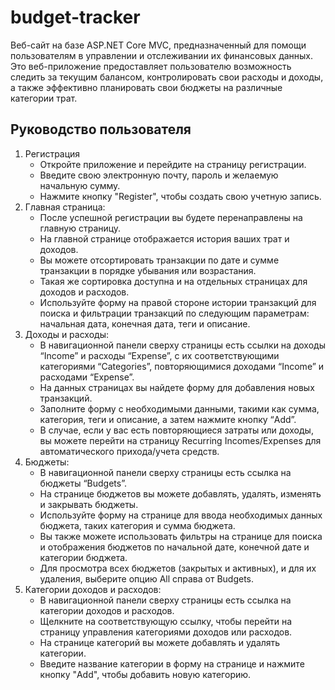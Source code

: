 # budget-tracker
Веб-сайт на базе ASP.NET Core MVC, предназначенный для помощи пользователям в управлении и отслеживании их финансовых данных. Это веб-приложение предоставляет пользователю возможность следить за текущим балансом, контролировать свои расходы и доходы, а также эффективно планировать свои бюджеты на различные категории трат.

## Руководство пользователя
1. Регистрация
   - Откройте приложение и перейдите на страницу регистрации.
   - Введите свою электронную почту, пароль и желаемую начальную сумму.
   - Нажмите кнопку "Register", чтобы создать свою учетную запись.
2. Главная страница:
   - После успешной регистрации вы будете перенаправлены на главную страницу.
   - На главной странице отображается история ваших трат и доходов.
   - Вы можете отсортировать транзакции по дате и сумме транзакции в порядке убывания или возрастания.
   - Такая же сортировка доступна и на отдельных страницах для доходов и расходов.
   - Используйте форму на правой стороне истории транзакций для поиска и фильтрации транзакций по следующим параметрам: начальная дата, конечная дата, теги и описание.
3. Доходы и расходы:
   - В навигационной панели сверху страницы есть ссылки на доходы “Income” и расходы “Expense”, с их соответствующими категориями “Categories”, повторяющимися доходами “Income” и расходами “Expense”.
   - На данных страницах вы найдете форму для добавления новых транзакций.
   - Заполните форму с необходимыми данными, такими как сумма, категория, теги и описание, а затем нажмите кнопку “Add”.
   - В случае, если у вас есть повторяющиеся затраты или доходы, вы можете перейти на страницу Recurring Incomes/Expenses для автоматического прихода/учета средств.
4. Бюджеты:
   - В навигационной панели сверху страницы есть ссылка на бюджеты “Budgets”.
   - На странице бюджетов вы можете добавлять, удалять, изменять и закрывать бюджеты.
   - Используйте форму на странице для ввода необходимых данных бюджета, таких категория и сумма бюджета.
   - Вы также можете использовать фильтры на странице для поиска и отображения бюджетов по начальной дате, конечной дате и категории бюджета.
   - Для просмотра всех бюджетов (закрытых и активных), и для их удаления, выберите опцию All справа от Budgets.
5. Категории доходов и расходов:
   - В навигационной панели сверху страницы есть ссылка на категории доходов и расходов.
   - Щелкните на соответствующую ссылку, чтобы перейти на страницу управления категориями доходов или расходов.
   - На странице категорий вы можете добавлять и удалять категории.
   - Введите название категории в форму на странице и нажмите кнопку "Add", чтобы добавить новую категорию.

